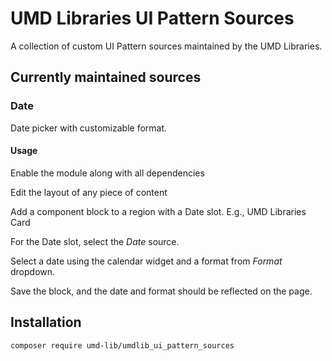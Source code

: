 # UMD Libraries UI Pattern Sources

A collection of custom UI Pattern sources maintained by the
UMD Libraries.

## Currently maintained sources

### Date

Date picker with customizable format.

#### Usage

Enable the module along with all dependencies

Edit the layout of any piece of content

Add a component block to a region with a Date slot. E.g., UMD Libraries Card

For the Date slot, select the _Date_ source.

Select a date using the calendar widget and a format from _Format_ dropdown.

Save the block, and the date and format should be reflected on the page.

## Installation

```bash
composer require umd-lib/umdlib_ui_pattern_sources
```